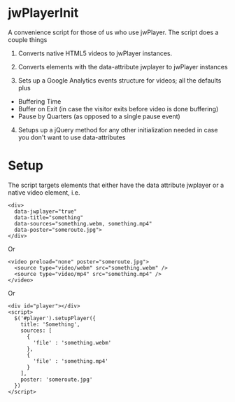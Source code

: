 # jwPlayerInit

A convenience script for those of us who use jwPlayer. The script does a couple things

1) Converts native HTML5 videos to jwPlayer instances.

2) Converts elements with the data-attribute jwplayer to jwPlayer instances

3) Sets up a Google Analytics events structure for videos; all the defaults plus
- Buffering Time
- Buffer on Exit (in case the visitor exits before video is done buffering)
- Pause by Quarters (as opposed to a single pause event)

4) Setups up a jQuery method for any other initialization needed in case you don't want to use data-attributes

# Setup

The script targets elements that either have the data attribute jwplayer or a native video element, i.e.

    <div>
      data-jwplayer="true"
      data-title="something"
      data-sources="something.webm, something.mp4"
      data-poster="someroute.jpg">
    </div>

Or

    <video preload="none" poster="someroute.jpg">
      <source type="video/webm" src="something.webm" />
      <source type="video/mp4" src="something.mp4" />
    </video>

Or

    <div id="player"></div>
    <script>
      $('#player').setupPlayer({
        title: 'Something',
        sources: [
          {
            'file' : 'something.webm'
          },
          {
            'file' : 'something.mp4'
          }
        ],
        poster: 'someroute.jpg'
      })
    </script>
